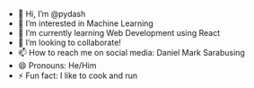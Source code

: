 - 👋 Hi, I’m @pydash
- 👀 I’m interested in Machine Learning
- 🌱 I’m currently learning Web Development using React
- 💞️ I’m looking to collaborate!
- 📫 How to reach me on social media: Daniel Mark Sarabusing
- 😄 Pronouns: He/Him
- ⚡ Fun fact: I like to cook and run

<!---
pydash/pydash is a ✨ special ✨ repository because its `README.md` (this file) appears on your GitHub profile.
You can click the Preview link to take a look at your changes.
--->
